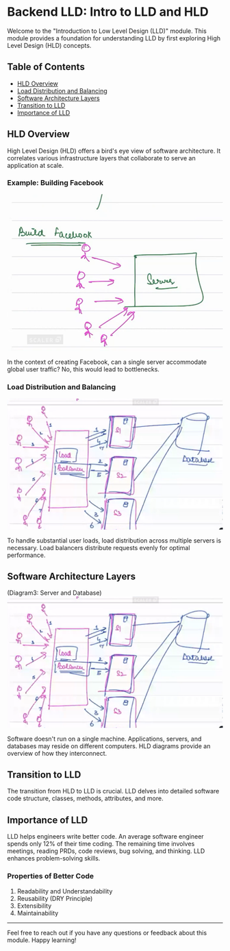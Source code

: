 # Backend LLD: Intro to LLD and HLD

Welcome to the "Introduction to Low Level Design (LLD)" module. This module provides a foundation for understanding LLD by first exploring High Level Design (HLD) concepts.

## Table of Contents

- [HLD Overview](#hld-overview)
- [Load Distribution and Balancing](#load-distribution-and-balancing)
- [Software Architecture Layers](#software-architecture-layers)
- [Transition to LLD](#transition-to-lld)
- [Importance of LLD](#importance-of-lld)

## HLD Overview

High Level Design (HLD) offers a bird's eye view of software architecture. It correlates various infrastructure layers that collaborate to serve an application at scale.

### Example: Building Facebook

![Facebook Server Diagram](../img/IntroductionModule_img/FBServer.png)

In the context of creating Facebook, can a single server accommodate global user traffic? No, this would lead to bottlenecks.

### Load Distribution and Balancing

![Diagram2: Load Balancing](../img/IntroductionModule_img/FBLoadBalancerDB.png)

To handle substantial user loads, load distribution across multiple servers is necessary. Load balancers distribute requests evenly for optimal performance.

## Software Architecture Layers

(Diagram3: Server and Database)
![Diagram3: Server and Database](../img/IntroductionModule_img/FBLoadBalancerDB.png)

Software doesn't run on a single machine. Applications, servers, and databases may reside on different computers. HLD diagrams provide an overview of how they interconnect.

## Transition to LLD

The transition from HLD to LLD is crucial. LLD delves into detailed software code structure, classes, methods, attributes, and more.

## Importance of LLD

LLD helps engineers write better code. An average software engineer spends only 12% of their time coding. The remaining time involves meetings, reading PRDs, code reviews, bug solving, and thinking. LLD enhances problem-solving skills.

### Properties of Better Code

1. Readability and Understandability
2. Reusability (DRY Principle)
3. Extensibility
4. Maintainability

---

Feel free to reach out if you have any questions or feedback about this module. Happy learning!
